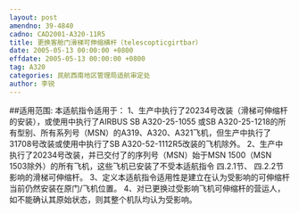 ```yaml
---
layout: post
amendno: 39-4840
cadno: CAD2001-A320-11R5
title: 更换客舱门滑梯可伸缩横杆（telescopticgirtbar）
date: 2005-05-13 00:00:00 +0800
effdate: 2005-05-13 00:00:00 +0800
tag: A320
categories: 民航西南地区管理局适航审定处
author: 李锐
---
```


##适用范围:
本适航指令适用于：
1、生产中执行了20234号改装（滑梯可伸缩杆的安装），或使用中执行了AIRBUS SB A320-25-1055 或SB A320-25-1218的所有型别、所有系列号（MSN）的A319、A320、A321飞机，但生产中执行了31708号改装或使用中执行了SB A320-52-1112R5改装的飞机除外。
2、生产中执行了20234号改装，并已交付了的序列号（MSN）始于MSN 1500（MSN 1503除外）的所有飞机，这些飞机已安装了不受本适航指令
四.2.1节、
四.2.2节影响的滑梯可伸缩杆。
3、定义本适航指令适用性是建立在认为受影响的可伸缩杆当前仍然安装在原门/飞机位置。
4、对已更换过受影响飞机可伸缩杆的营运人，如不能确认其原始状态，则其整个机队均认为受影响。

